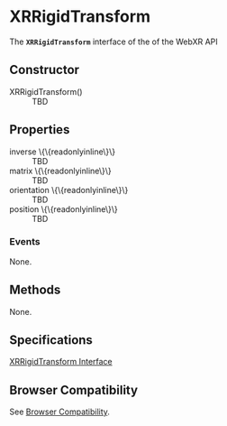 # XRRigidTransform

The **`XRRigidTransform`** interface of the of the WebXR API 

## Constructor

<dl>
  <dt>XRRigidTransform()</dt>
  <dd>TBD</dd>
<dl>

## Properties

<dl>
  <dt>inverse \{\{readonlyinline\}\}</dt>
  <dd>TBD</dd>
  <dt>matrix \{\{readonlyinline\}\}</dt>
  <dd>TBD</dd>
  <dt>orientation \{\{readonlyinline\}\}</dt>
  <dd>TBD</dd>
  <dt>position \{\{readonlyinline\}\}</dt>
  <dd>TBD</dd>
</dl>

### Events

None.

## Methods

None.

## Specifications

[XRRigidTransform Interface](https://immersive-web.github.io/webxr/#xrrigidtransform-interface)

## Browser Compatibility

See [Browser Compatibility](compatibility).
